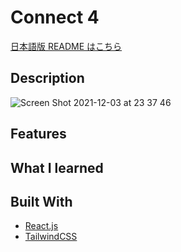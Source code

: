 # Connect 4

[日本語版 README はこちら](https://github.com/tkwonn/computer-builder/blob/main/README-ja.md)

## Description

![Screen Shot 2021-12-03 at 23 37 46](https://user-images.githubusercontent.com/66197642/144702122-7a08068a-4d84-4951-a0ae-25f3db30ee88.png)


## Features


## What I learned


## Built With

* [React.js](https://reactjs.org/)
* [TailwindCSS](https://tailwindui.com/)







